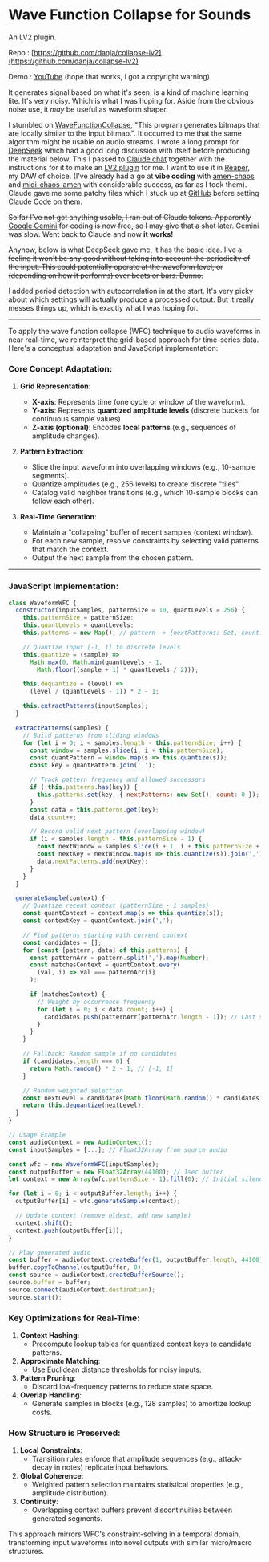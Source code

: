 # Wave Function Collapse for Sounds

An LV2 plugin.

Repo : [https://github.com/danja/collapse-lv2](https://github.com/danja/collapse-lv2)

Demo : [YouTube](https://www.youtube.com/watch?v=aXFnkI-dZOA) (hope that works, I got a copyright warning)

It generates signal based on what it's seen, is a kind of machine learning lite. It's very noisy. Which is what I was hoping for. Aside from the obvious noise use, it *may* be useful as waveform shaper.

I stumbled on [WaveFunctionCollapse](https://github.com/mxgmn/WaveFunctionCollapse), "This program generates bitmaps that are locally similar to the input bitmap.". It occurred to me that the same algorithm might be usable on audio streams. I wrote a long prompt for [DeepSeek](https://www.deepseek.com/en) which had a good long discussion with itself before producing the material below. This I passed to [Claude chat](https://claude.ai/new) together with the instructions for it to make an [LV2 plugin](https://en.wikipedia.org/wiki/LV2) for me. I want to use it in [Reaper](https://www.reaper.fm/), my DAW of choice.
(I've already had a go at **vibe coding** with [amen-chaos](https://github.com/danja/amen-chaos) and [midi-chaos-amen](https://github.com/danja/midi-chaos-amen) with considerable success, as far as I took them). Claude gave me some patchy files which I stuck up at [GitHub](https://github.com/danja/collapse-lv2) before setting [Claude Code](https://www.anthropic.com/claude-code) on them.

~~So far I've not got anything usable, I ran out of Claude tokens. Apparently [Google Gemini](https://codeassist.google/) for coding is now free, so I may give that a shot later.~~ Gemini was slow. Went back to Claude and now **it works!**

Anyhow, below is what DeepSeek gave me, it has the basic idea. ~~I've a feeling it won't be any good without taking into account the periodicity of the input. This could potentially operate at the waveform level, or (depending on how it performs) over beats or bars. Dunno.~~

I added period detection with autocorrelation in at the start. It's very picky about which settings will actually produce a processed output. But it really messes things up, which is exactly what I was hoping for.

---

To apply the wave function collapse (WFC) technique to audio waveforms in near real-time, we reinterpret the grid-based approach for time-series data. Here's a conceptual adaptation and JavaScript implementation:

### Core Concept Adaptation:
1. **Grid Representation**:
   - **X-axis**: Represents time (one cycle or window of the waveform).
   - **Y-axis**: Represents **quantized amplitude levels** (discrete buckets for continuous sample values).
   - **Z-axis (optional)**: Encodes **local patterns** (e.g., sequences of amplitude changes).

2. **Pattern Extraction**:
   - Slice the input waveform into overlapping windows (e.g., 10-sample segments).
   - Quantize amplitudes (e.g., 256 levels) to create discrete "tiles".
   - Catalog valid neighbor transitions (e.g., which 10-sample blocks can follow each other).

3. **Real-Time Generation**:
   - Maintain a "collapsing" buffer of recent samples (context window).
   - For each new sample, resolve constraints by selecting valid patterns that match the context.
   - Output the next sample from the chosen pattern.

---

### JavaScript Implementation:
```javascript
class WaveformWFC {
  constructor(inputSamples, patternSize = 10, quantLevels = 256) {
    this.patternSize = patternSize;
    this.quantLevels = quantLevels;
    this.patterns = new Map(); // pattern -> {nextPatterns: Set, count: number}

    // Quantize input [-1, 1] to discrete levels
    this.quantize = (sample) =>
      Math.max(0, Math.min(quantLevels - 1,
        Math.floor((sample + 1) * quantLevels / 2)));

    this.dequantize = (level) =>
      (level / (quantLevels - 1)) * 2 - 1;

    this.extractPatterns(inputSamples);
  }

  extractPatterns(samples) {
    // Build patterns from sliding windows
    for (let i = 0; i < samples.length - this.patternSize; i++) {
      const window = samples.slice(i, i + this.patternSize);
      const quantPattern = window.map(s => this.quantize(s));
      const key = quantPattern.join(',');

      // Track pattern frequency and allowed successors
      if (!this.patterns.has(key)) {
        this.patterns.set(key, { nextPatterns: new Set(), count: 0 });
      }
      const data = this.patterns.get(key);
      data.count++;

      // Record valid next pattern (overlapping window)
      if (i < samples.length - this.patternSize - 1) {
        const nextWindow = samples.slice(i + 1, i + this.patternSize + 1);
        const nextKey = nextWindow.map(s => this.quantize(s)).join(',');
        data.nextPatterns.add(nextKey);
      }
    }
  }

  generateSample(context) {
    // Quantize recent context (patternSize - 1 samples)
    const quantContext = context.map(s => this.quantize(s));
    const contextKey = quantContext.join(',');

    // Find patterns starting with current context
    const candidates = [];
    for (const [pattern, data] of this.patterns) {
      const patternArr = pattern.split(',').map(Number);
      const matchesContext = quantContext.every(
        (val, i) => val === patternArr[i]
      );

      if (matchesContext) {
        // Weight by occurrence frequency
        for (let i = 0; i < data.count; i++) {
          candidates.push(patternArr[patternArr.length - 1]); // Last sample in pattern
        }
      }
    }

    // Fallback: Random sample if no candidates
    if (candidates.length === 0) {
      return Math.random() * 2 - 1; // [-1, 1]
    }

    // Random weighted selection
    const nextLevel = candidates[Math.floor(Math.random() * candidates.length)];
    return this.dequantize(nextLevel);
  }
}

// Usage Example
const audioContext = new AudioContext();
const inputSamples = [...]; // Float32Array from source audio

const wfc = new WaveformWFC(inputSamples);
const outputBuffer = new Float32Array(44100); // 1sec buffer
let context = new Array(wfc.patternSize - 1).fill(0); // Initial silence

for (let i = 0; i < outputBuffer.length; i++) {
  outputBuffer[i] = wfc.generateSample(context);

  // Update context (remove oldest, add new sample)
  context.shift();
  context.push(outputBuffer[i]);
}

// Play generated audio
const buffer = audioContext.createBuffer(1, outputBuffer.length, 44100);
buffer.copyToChannel(outputBuffer, 0);
const source = audioContext.createBufferSource();
source.buffer = buffer;
source.connect(audioContext.destination);
source.start();
```

### Key Optimizations for Real-Time:
1. **Context Hashing**:
   - Precompute lookup tables for quantized context keys to candidate patterns.
2. **Approximate Matching**:
   - Use Euclidean distance thresholds for noisy inputs.
3. **Pattern Pruning**:
   - Discard low-frequency patterns to reduce state space.
4. **Overlap Handling**:
   - Generate samples in blocks (e.g., 128 samples) to amortize lookup costs.

### How Structure is Preserved:
1. **Local Constraints**:
   - Transition rules enforce that amplitude sequences (e.g., attack-decay in notes) replicate input behaviors.
2. **Global Coherence**:
   - Weighted pattern selection maintains statistical properties (e.g., amplitude distribution).
3. **Continuity**:
   - Overlapping context buffers prevent discontinuities between generated segments.

This approach mirrors WFC's constraint-solving in a temporal domain, transforming input waveforms into novel outputs with similar micro/macro structures.
